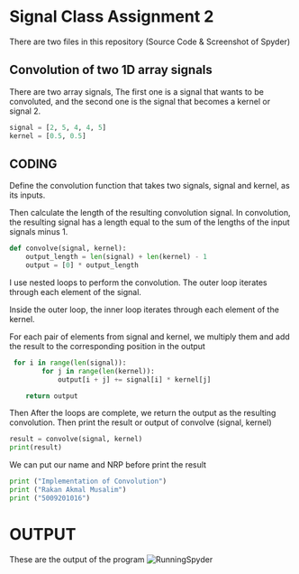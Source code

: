 # Signal Class Assignment 2

There are two files in this repository (Source Code & Screenshot of Spyder) 

## Convolution of two 1D array signals 

There are two array signals, The first one is a signal that wants to be convoluted, and the second one is the signal that becomes a kernel or signal 2.

```python
signal = [2, 5, 4, 4, 5]
kernel = [0.5, 0.5]
```

## CODING

Define the convolution function that takes two signals, signal and kernel, as its inputs. 

Then calculate the length of the resulting convolution signal. In convolution, the resulting signal has a length equal to the sum of the lengths of the input signals minus 1.

```python
def convolve(signal, kernel):
    output_length = len(signal) + len(kernel) - 1
    output = [0] * output_length
```
I use nested loops to perform the convolution. The outer loop iterates through each element of the signal.

Inside the outer loop, the inner loop iterates through each element of the kernel.

For each pair of elements from signal and kernel, we multiply them and add the result to the corresponding position in the output 
```python
 for i in range(len(signal)):
        for j in range(len(kernel)):
            output[i + j] += signal[i] * kernel[j]

    return output
```
Then After the loops are complete, we return the output as the resulting convolution. Then print the result or output of convolve (signal, kernel)

```python
result = convolve(signal, kernel)
print(result) 
```

We can put our name and NRP before print the result 
```python
print ("Implementation of Convolution")
print ("Rakan Akmal Musalim")
print ("5009201016")
```

# OUTPUT
These are the output of the program 
![RunningSpyder](https://github.com/rakamusalim/Tugas-2-Sinyal/assets/113959958/8756cc6e-e372-41b1-84ef-2b9fb95ed0bf)



